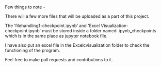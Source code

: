 Few things to note -

There will a few more files that will be uploaded as a part of this project.

The 'filehandling1-checkpoint.ipynb' and 'Excel Visualization-checkpoint.ipynb' must be stored inside a folder named .ipynb_checkpoints which is in the same place as jupyter notebook file.

I have also put an excel file in the Excelcvisualization folder to check the functioning of the program.

Feel free to make pull requests and contributions to it.
